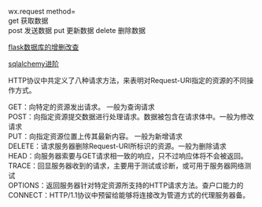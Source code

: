 wx.request
method=  
get 获取数据  
post 发送数据
put 更新数据
delete 删除数据  

[flask数据库的增删改查](https://blog.51cto.com/u_15707053/5509867)

[sqlalchemy进阶](https://www.cnblogs.com/mjy1125/p/14844518.html)

HTTP协议中共定义了八种请求方法，来表明对Request-URI指定的资源的不同操作方式。

GET：向特定的资源发出请求。 一般为查询请求  
POST：向指定资源提交数据进行处理请求。数据被包含在请求体中。一般为修改请求  
PUT：向指定资源位置上传其最新内容。 一般为新增请求  
DELETE：请求服务器删除Request-URI所标识的资源。一般为删除请求  
HEAD：向服务器索要与GET请求相一致的响应，只不过响应体将不会被返回。   
TRACE：回显服务器收到的请求，主要用于测试或诊断，或可用于服务器网络测试  
OPTIONS：返回服务器针对特定资源所支持的HTTP请求方法。查户口能力的  
CONNECT：HTTP/1.1协议中预留给能够将连接改为管道方式的代理服务器备。